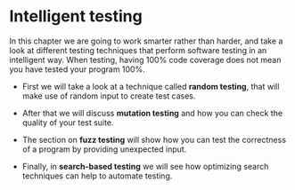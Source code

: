 # Intelligent testing
In this chapter we are going to work smarter rather than harder, and take a look at different testing techniques that perform software testing in an intelligent way.
When testing, having 100% code coverage does not mean you have tested your program 100%.

- First we will take a look at a technique called **random testing**, that will make use of random input to create test cases.

- After that we will discuss **mutation testing** and how you can check the quality of your test suite.

- The section on **fuzz testing** will show how you can test the correctness of a program by providing unexpected input.

- Finally, in **search-based testing** we will see how optimizing search techniques can help to automate testing.